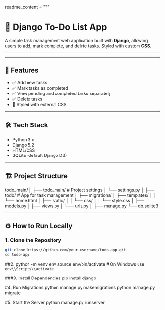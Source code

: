 readme_content = """
# 📝 Django To-Do List App

A simple task management web application built with **Django**, allowing users to add, mark complete, and delete tasks. Styled with custom **CSS**.

---



---

## 🚀 Features

- ✅ Add new tasks  
- ✅ Mark tasks as completed  
- ✅ View pending and completed tasks separately  
- ✅ Delete tasks  
- 🎨 Styled with external CSS

---

## 🛠 Tech Stack

- Python 3.x  
- Django 5.2  
- HTML/CSS  
- SQLite (default Django DB)

---

## 🏗 Project Structure


todo_main/
│
├── todo_main/ # Project settings
│ └── settings.py
│
├── todo/ # App for task management
│ ├── migrations/
│ ├── templates/
│ │ └── home.html
│ ├── static/
│ │ └── css/
│ │ └── style.css
│ ├── models.py
│ ├── views.py
│ └── urls.py
│
├── manage.py
└── db.sqlite3


---

## ⚙️ How to Run Locally

### 1. Clone the Repository
```bash
git clone https://github.com/your-username/todo-app.git
cd todo-app
```

##2. python -m venv env
source env/bin/activate  # On Windows use `env\\Scripts\\activate`


###3. Install Dependencies
pip install django

#4. Run Migrations
python manage.py makemigrations
python manage.py migrate


#5. Start the Server
python manage.py runserver



